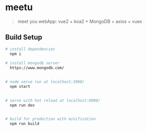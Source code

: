 # meetu

> meet you webApp:
> vue2 + koa2 + MongoDB + axios + vuex

## Build Setup

``` bash
# install dependencies
  npm i
  
# install mongodb server
  https://www.mongodb.com/
  

# node serve run at localhost:3000/
  npm start
  

# serve with hot reload at localhost:8080/
  npm run dev
  

# build for production with minification
  npm run build
  

```
